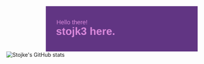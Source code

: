 <img align="right" alt="Coding" width="400" src="header.png">

![Stojke's GitHub stats](https://github-readme-stats.vercel.app/api?username=stojk3&show_icons=true&theme=radical)

